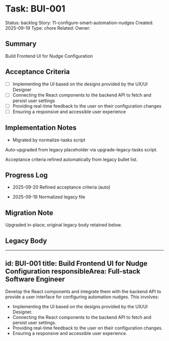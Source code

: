 # Task: BUI-001
Status: backlog
Story: 11-configure-smart-automation-nudges
Created: 2025-09-19
Type: chore
Related:
Owner:

## Summary
Build Frontend UI for Nudge Configuration

## Acceptance Criteria

- [ ] Implementing the UI based on the designs provided by the UX/UI Designer
- [ ] Connecting the React components to the backend API to fetch and persist user settings
- [ ] Providing real-time feedback to the user on their configuration changes
- [ ] Ensuring a responsive and accessible user experience

## Implementation Notes
- Migrated by normalize-tasks script

Auto-upgraded from legacy placeholder via upgrade-legacy-tasks script.


Acceptance criteria refined automatically from legacy bullet list.
## Progress Log
- 2025-09-20 Refined acceptance criteria (auto)

- 2025-09-19 Normalized legacy file
## Migration Note
Upgraded in-place; original legacy body retained below.

## Legacy Body
---
id: BUI-001
title: Build Frontend UI for Nudge Configuration
responsibleArea: Full-stack Software Engineer
---
Develop the React components and integrate them with the backend API to provide a user interface for configuring automation nudges. This involves:
*   Implementing the UI based on the designs provided by the UX/UI Designer.
*   Connecting the React components to the backend API to fetch and persist user settings.
*   Providing real-time feedback to the user on their configuration changes.
*   Ensuring a responsive and accessible user experience.